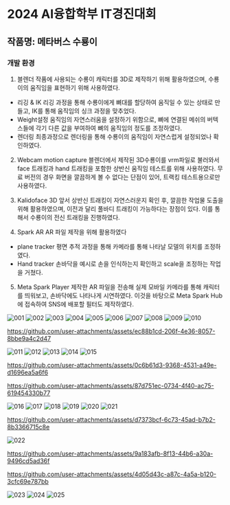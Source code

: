 2024 AI융합학부 IT경진대회
===
작품명: 메타버스 수룡이
---

### 개발 환경
1.	블렌더
작품에 사용되는 수룡이 캐릭터를 3D로 제작하기 위해 활용하였으며, 수룡이의 움직임을 표현하기 위해 사용하였다.
*	리깅 & IK
리깅 과정을 통해 수룡이에게 뼈대를 할당하여 움직일 수 있는 상태로 만들고, IK를 통해 움직임의 싱크 과정을 맞추었다.
*	Weight설정
움직임의 자연스러움을 설정하기 위함으로, 뼈에 연결된 메쉬의 버텍스들에 각기 다른 값을 부여하여 뼈의 움직임의 정도를 조정하였다.
*	렌더링
최종과정으로 렌더링을 통해 수룡이의 움직임이 자연스럽게 설정되었나 확인하였다.


2.	Webcam motion capture
블렌더에서 제작된 3D수룡이를 vrm파일로 불러와서 face 트래킹과 hand 트래킹을 포함한 상반신 움직임 테스트를 위해 사용하였다. 무료 버전의 경우 화면을 깔끔하게 볼 수 없다는 단점이 있어, 트랙킹 테스트용으로만 사용하였다.


3.	Kalidoface 3D
앞서 상반신 트래킹이 자연스러운지 확인 후, 깔끔한 작업물 도출을 위해 활용하였으며, 이전과 달리 풀바디 트래킹이 가능하다는 장점이 있다.
이를 통해서 수룡이의 전신 트래킹을 진행하였다.


4.	Spark AR
AR 파일 제작을 위해 활용하였다
*	plane tracker
평면 추적 과정을 통해 카메라를 통해 나타날 모델의 위치를 조정하였다.
*	Hand tracker
손바닥을 예시로 손을 인식하는지 확인하고 scale을 조정하는 작업을 거쳤다.

5.	Meta Spark Player
제작한 AR 파일을 전송해 실제 모바일 카메라를 통해 캐릭터를 띄워보고, 손바닥에도 나타나게 시연하였다. 이것을 바탕으로 Meta Spark Hub에 접속하여 SNS에 배포할 필터도 제작하였다.

![001](https://github.com/user-attachments/assets/8873ad25-57e4-45f9-a29e-517d599b2a90)
![002](https://github.com/user-attachments/assets/0dfb0704-0c4c-4d6f-b5a6-aa85cc9c5e9d)
![003](https://github.com/user-attachments/assets/e613e771-5845-4cfc-8111-1d51444df588)
![004](https://github.com/user-attachments/assets/37897740-58a1-4254-a749-b582a6b8becc)
![005](https://github.com/user-attachments/assets/678f3cca-e7bd-4aa9-b6ee-b0e95538709f)
![006](https://github.com/user-attachments/assets/17a7cb68-410b-47a7-8ab4-c26853cd7365)
![007](https://github.com/user-attachments/assets/2db55da2-8467-4321-8755-4974e1c9c086)
![008](https://github.com/user-attachments/assets/a87edbd4-21e8-4a2a-a86b-5629dc4fed8a)
![009](https://github.com/user-attachments/assets/4e33bf38-6f50-4a62-9a8f-0616f5d8528a)
![010](https://github.com/user-attachments/assets/624ee4e4-0862-4cce-9d0f-1a0e94b02f02)


https://github.com/user-attachments/assets/ec88b1cd-206f-4e36-8057-8bbe9a4c2d47


![011](https://github.com/user-attachments/assets/f3cb391d-b6ec-4bf8-9c81-5bff4e3af88c)
![012](https://github.com/user-attachments/assets/ae8041c7-8d2c-4816-a239-12d1cf03dc01)
![013](https://github.com/user-attachments/assets/b9b48596-ed50-4339-8ff4-ef402a1bb31c)
![014](https://github.com/user-attachments/assets/b2dbaa99-8521-4a82-86ca-bc1d2aac6002)
![015](https://github.com/user-attachments/assets/e729e56c-a2a1-4843-b4d9-80989f7f0e75)


https://github.com/user-attachments/assets/0c6b61d3-9368-4531-a49e-d1696ea5a6f6




https://github.com/user-attachments/assets/87d751ec-0734-4f40-ac75-619454330b77


![016](https://github.com/user-attachments/assets/1281d949-2522-4b29-8d89-1540f4371bca)
![017](https://github.com/user-attachments/assets/8bb41a3a-9818-4b6b-8acd-42750aae3ee0)
![018](https://github.com/user-attachments/assets/af3655c1-c3bd-41ee-9e62-19ebf811544f)
![019](https://github.com/user-attachments/assets/57c892c2-c997-4da2-9eb3-28a473f06d34)
![020](https://github.com/user-attachments/assets/8b2e737c-61e7-47ab-adf7-a9e7478a4f67)
![021](https://github.com/user-attachments/assets/6b16b3f1-4bc9-459c-90c6-2d84ef82a72a)


https://github.com/user-attachments/assets/d7373bcf-6c73-45ad-b7b2-8b3366715c8e


![022](https://github.com/user-attachments/assets/e202d9c4-d778-4695-aac1-c1c42ce47fd1)


https://github.com/user-attachments/assets/9a183afb-8f13-44b6-a30a-9496cd5ad36f


https://github.com/user-attachments/assets/4d05d43c-a87c-4a5a-b120-3cfc69e787bb



![023](https://github.com/user-attachments/assets/bd06fa51-e33f-41b6-ad93-02015ee24e9a)
![024](https://github.com/user-attachments/assets/5778ddef-2acb-4cdc-b341-2063dc103e16)
![025](https://github.com/user-attachments/assets/1ca083c2-fe97-43c1-9ffd-e05342d6f769)
























